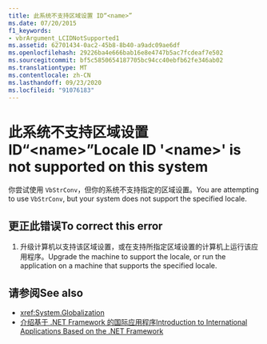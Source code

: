 ```yaml
---
title: 此系统不支持区域设置 ID“<name>”
ms.date: 07/20/2015
f1_keywords:
- vbrArgument_LCIDNotSupported1
ms.assetid: 62701434-0ac2-45b8-8b40-a9adc09ae6df
ms.openlocfilehash: 29226ba4e666bab16e8e4747b5ac7fcdeaf7e502
ms.sourcegitcommit: bf5c5850654187705bc94cc40ebfb62fe346ab02
ms.translationtype: MT
ms.contentlocale: zh-CN
ms.lasthandoff: 09/23/2020
ms.locfileid: "91076183"
---
```

# <a name="locale-id-name-is-not-supported-on-this-system"></a><span data-ttu-id="8546a-102">此系统不支持区域设置 ID“\<name>”</span><span class="sxs-lookup"><span data-stu-id="8546a-102">Locale ID '\<name>' is not supported on this system</span></span>

<span data-ttu-id="8546a-103">你尝试使用 `VbStrConv`，但你的系统不支持指定的区域设置。</span><span class="sxs-lookup"><span data-stu-id="8546a-103">You are attempting to use `VbStrConv`, but your system does not support the specified locale.</span></span>  
  
## <a name="to-correct-this-error"></a><span data-ttu-id="8546a-104">更正此错误</span><span class="sxs-lookup"><span data-stu-id="8546a-104">To correct this error</span></span>  
  
1. <span data-ttu-id="8546a-105">升级计算机以支持该区域设置，或在支持所指定区域设置的计算机上运行该应用程序。</span><span class="sxs-lookup"><span data-stu-id="8546a-105">Upgrade the machine to support the locale, or run the application on a machine that supports the specified locale.</span></span>  
  
## <a name="see-also"></a><span data-ttu-id="8546a-106">请参阅</span><span class="sxs-lookup"><span data-stu-id="8546a-106">See also</span></span>

- <xref:System.Globalization>
- [<span data-ttu-id="8546a-107">介绍基于 .NET Framework 的国际应用程序</span><span class="sxs-lookup"><span data-stu-id="8546a-107">Introduction to International Applications Based on the .NET Framework</span></span>](/visualstudio/ide/globalizing-and-localizing-applications)
